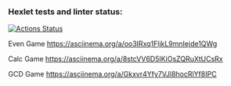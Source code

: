 ### Hexlet tests and linter status:
[![Actions Status](https://github.com/Ymirotvorenie/java-project-61/actions/workflows/hexlet-check.yml/badge.svg)](https://github.com/Ymirotvorenie/java-project-61/actions)

Even Game
https://asciinema.org/a/oo3IRxq1FljkL9mnIejde1QWg

Calc Game
https://asciinema.org/a/8stcVV6D5IKiOsZQRuXtUCsRx

GCD Game
https://asciinema.org/a/Gkxvr4Yfy7VJl8hocRlYf8IPC

